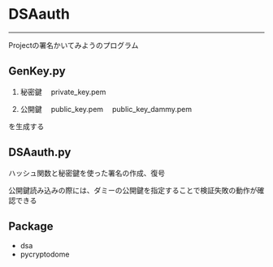 # DSAauth
------------------------
Projectの署名かいてみようのプログラム

## GenKey.py 
1. 秘密鍵
　private_key.pem

2. 公開鍵
　public_key.pem
　public_key_dammy.pem

を生成する

## DSAauth.py
ハッシュ関数と秘密鍵を使った署名の作成、復号

公開鍵読み込みの際には、ダミーの公開鍵を指定することで検証失敗の動作が確認できる
## Package
- dsa
- pycryptodome